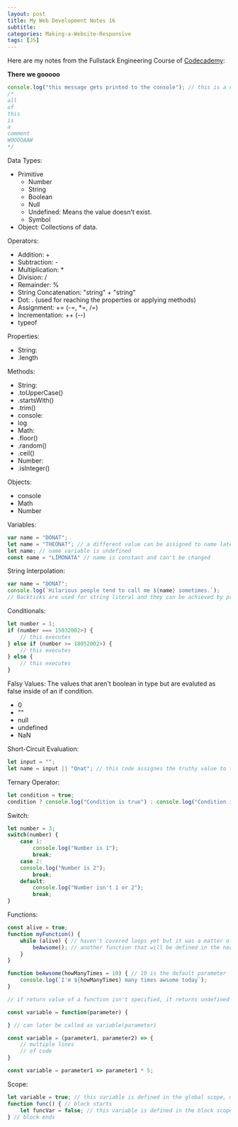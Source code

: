 ```yaml
---
layout: post
title: My Web Development Notes 16
subtitle: 
categories: Making-a-Website-Responsive
tags: [JS]
---
```


Here are my notes from the Fullstack Engineering Course of [Codecademy](https://www.codecademy.com/):

<Strong>There we gooooo</Strong>


```JavaScript
console.log("this message gets printed to the console"); // this is a comment
/*
all
of
this
is
a
comment
WOOOOAAW
*/
```

Data Types:
<ul>
    <li>
    Primitive
        <ul>
        <li>Number</li>
        <li>String</li>
        <li>Boolean</li>
        <li>Null</li>
        <li>Undefined: Means the value doesn't exist.</li>
        <li>Symbol</li>
        </ul>
    </li>
    <li>Object: Collections of data.</li>
</ul>

Operators:
<ul>
    <li>Addition: +</li>
    <li>Subtraction: -</li>
    <li>Multiplication: *</li>
    <li>Division: /</li>
    <li>Remainder: %</li>
    <li>String Concatenation: "string" + "string"</li>
    <li>Dot: . (used for reaching the properties or applying methods)</li>
    <li>Assignment: += (-=, *=, /=) </li>
    <li>Incrementation: ++ (--)</li>
    <li>typeof</li>
</ul>

Properties:
<ul>
    <li>
    String:
    <li>.length</li>
    </li>
</ul>

Methods:
<ul>
    <li>
    String:
        <li>.toUpperCase()</li>
        <li>.startsWith()</li>
        <li>.trim()</li>
    </li>
    <li>
    console:
        <li>log</li>
    </li>
     <li>
    Math:
        <li>.floor()</li>
        <li>.random()</li>
        <li>.ceil()</li>
    </li>
    <li>
    Number:
        <li>.isInteger()</li>
    </li>
</ul>

Objects:
<ul>
    <li>console</li>
    <li>Math</li>
    <li>Number</li>
</ul>


Variables:

```JavaScript
var name = "DONAT"; 
let name = "THEONAT"; // a different value can be assigned to name later
let name; // name variable is undefined
const name = "LİMONATA" // name is constant and can't be changed
```

String Interpolation:

```JavaScript
var name = "DONAT";
console.log(`Hilarious people tend to call me ${name} sometimes.`);
// Backticks are used for string literal and they can be achieved by pressing alt and comma on my keyboard.
```

Conditionals:

```JavaScript
let number = 1;
if (number === 15032002>) {
    // this executes
} else if (number >= 18052002>) {
    // this executes
} else {
    // this executes
}
```

Falsy Values: The values that aren't boolean in type but are evaluted as false inside of an if condition.
<ul>
    <li>0</li>
    <li>""</li>
    <li>null</li>
    <li>undefined</li>
    <li>NaN</li>
</ul>

Short-Circuit Evaluation: 

```JavaScript
let input = "";
let name = input || "Onat"; // this code assignes the truthy value to the name variable, starts checking from the left hand side.
```
Ternary Operator: 

```JavaScript
let condition = true;
condition ? console.log("Condition is true") : console.log("Condition is false");
```

Switch:

```JavaScript
let number = 3;
switch(number) {
    case 1:
        console.log("Number is 1");
        break;
    case 2: 
    console.log("Number is 2");
        break;
    default:
        console.log("Number isn't 1 or 2");
        break;
}
```

Functions:

```JavaScript
const alive = true;
function myFunction() {
    while (alive) { // haven't covered loops yet but it was a matter of life and death
        beAwsome(); // another function that will be defined in the near future
    }
}

function beAwsome(howManyTimes = 10) { // 10 is the default parameter
    console.log(`I'm ${howManyTimes} many times awsome today`);
}

// if return value of a function isn't specified, it returns undefined

const variable = function(parameter) {

} // can later be called as variable(parameter)

const variable = (parameter1, parameter2) => {
    // multiple lines
    // of code
} 

const variable = parameter1 => parameter1 * 5;
```

Scope:

```JavaScript
let variable = true; // this variable is defined in the global scope, meaning it can be accesed everyhere in the code
function func() { // block starts
    let funcVar = false; // this variable is defined in the block scope, meaning it only exists in this block 
} // block ends
```





